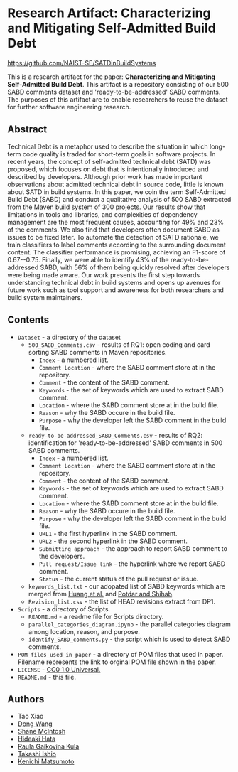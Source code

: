 # Research Artifact: Characterizing and Mitigating Self-Admitted Build Debt

https://github.com/NAIST-SE/SATDinBuildSystems

This is a research artifact for the paper: **Characterizing and Mitigating Self-Admitted Build Debt**. This artifact is a repository consisting of our 500 SABD comments dataset and 'ready-to-be-addressed' SABD comments. The purposes of this artifact are to enable researchers to reuse the dataset for further software engineering research.


## Abstract
Technical Debt is a metaphor used to describe the situation in which long-term code quality is traded for short-term goals in software projects.
In recent years, the concept of self-admitted technical debt (SATD) was proposed, which focuses on debt that is intentionally introduced and described by developers.
Although prior work has made important observations about admitted technical debt in source code, little is known about SATD in build systems. 
In this paper, we coin the term Self-Admitted Build Debt (SABD) and 
conduct a qualitative analysis of 500 SABD extracted from the Maven build system of 300 projects.
Our results show that limitations in tools and libraries, and complexities of dependency management are the most frequent causes, accounting for 49% and 23% of the comments.
We also find that developers often document SABD as issues to be fixed later. 
To automate the detection of SATD rationale, we train classifiers to label comments according to the surrounding document content. 
The classifier performance is promising, achieving an F1-score of 0.67--0.75. 
Finally, we were able to identify 43% of the ready-to-be-addressed SABD, with 56% of them being quickly resolved after developers were being made aware.
Our work presents the first step towards understanding technical debt in build systems and opens up avenues for future work such as tool support and awareness for both researchers and build system maintainers.


## Contents
* `Dataset` - a directory of the dataset
	* `500_SABD_Comments.csv` - results of RQ1: open coding and card sorting SABD comments in Maven repositories.
		* `Index` - a numbered list.
		* `Comment Location` - where the SABD comment store at in the repository.
		* `Comment` - the content of the SABD comment.
		* `Keywords` - the set of keywords which are used to extract SABD comment.
		* `Location` - where the SABD comment store at in the build file.
		* `Reason` - why the SABD occure in the build file.
		* `Purpose` - why the developer left the SABD comment in the build file.
	* `ready-to-be-addressed_SABD_Comments.csv` - results of RQ2: identification for 'ready-to-be-addressed' SABD comments in 500 SABD comments.
		* `Index` - a numbered list.
		* `Comment Location` - where the SABD comment store at in the repository.
		* `Comment` - the content of the SABD comment.
		* `Keywords` - the set of keywords which are used to extract SABD comment.
		* `Location` - where the SABD comment store at in the build file.
		* `Reason` - why the SABD occure in the build file.
		* `Purpose` - why the developer left the SABD comment in the build file.
		* `URL1` - the first hyperlink in the SABD comment.
		* `URL2` - the second hyperlink in the SABD comment.
		* `Submitting approach` - the approach to report SABD comment to the developers.
		* `Pull request/Issue link` - the hyperlink where we report SABD comment.
		* `Status` - the current status of the pull request or issue.
	* `keywords_list.txt` - our adopated list of SABD keywords which are merged from [Huang et al.](https://doi.org/10.1007/s10664-017-9522-4) and [Potdar and Shihab](10.1109/ICSME.2014.31).
	* `Revision_list.csv` - the list of HEAD revisions extract from DP1.
* `Scripts` - a directory of Scripts.
	* `README.md` - a readme file for Scripts directory.
	* `parallel_categories_diagram.ipynb` - the parallel categories diagram among location, reason, and purpose.
	* `identify_SABD_comments.py` - the script which is used to detect SABD comments.
* `POM_files_used_in_paper` - a directory of POM files that used in paper. Filename represents the link to orginal POM file shown in the paper.
* `LICENSE` - [CC0 1.0 Universal.](https://creativecommons.org/publicdomain/zero/1.0/)
* `README.md` - this file.
## Authors
- Tao Xiao
- [Dong Wang](https://dong-w.github.io/)
- [Shane McIntosh](http://shanemcintosh.org/)
- [Hideaki Hata](https://hideakihata.github.io/)
- [Raula Gaikovina Kula](https://raux.github.io/)
- [Takashi Ishio](https://takashi-ishio.github.io/)
- [Kenichi Matsumoto](https://matsumotokenichi.github.io/)
